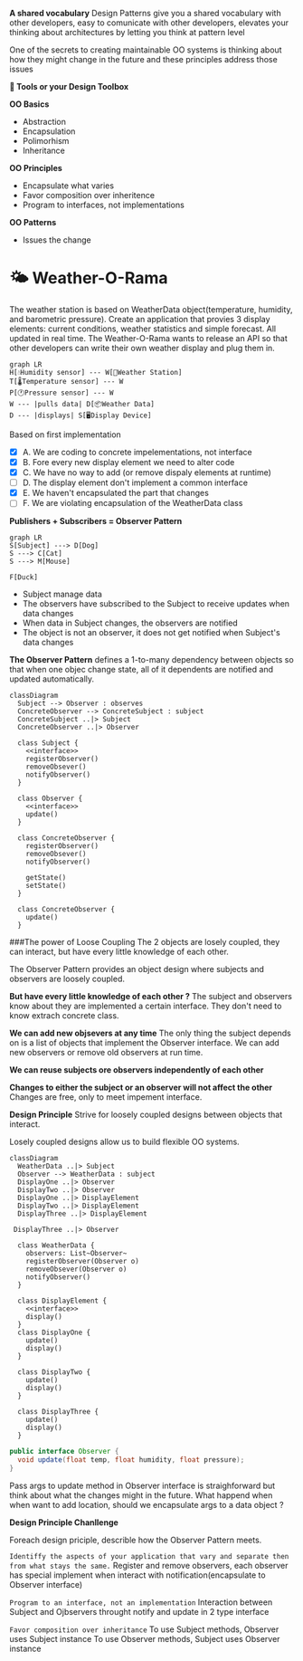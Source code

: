 **A shared vocabulary**
Design Patterns give you a shared vocabulary with other developers,
easy to comunicate with other developers, elevates your thinking about architectures by letting you think at pattern level

One of the secrets to creating maintainable OO systems is thinking 
about how they might change in the future and these principles 
address those issues

**🧰 Tools or your Design Toolbox**

**OO Basics**
- Abstraction
- Encapsulation
- Polimorhism
- Inheritance

**OO Principles**
- Encapsulate what varies
- Favor composition over inheritence
- Program to interfaces, not implementations

**OO Patterns**
- Issues the change

🌤️ Weather-O-Rama
=================
The weather station is based on WeatherData object(temperature, humidity, and barometric pressure).
Create an application that provies 3 display elements: current conditions, weather statistics and simple forecast. All updated in real time.
The Weather-O-Rama wants to release an API so that other developers can write their own weather display and plug them in.

```mermaid
graph LR
H[💧Humidity sensor] --- W[📡Weather Station]
T[🌡️Temperature sensor] --- W
P[🕐Pressure sensor] --- W
W --- |pulls data| D[📦Weather Data]
D --- |displays| S[🖥️Display Device]

```

Based on first implementation
- [x] A. We are coding to concrete impelementations, not interface
- [x] B. Fore every new display element we need to alter code
- [x] C. We have no way to add (or remove dispaly elements at runtime)
- [ ] D. The display element don't implement a common interface
- [x] E. We haven't encapsulated the part that changes
- [ ] F. We are violating encapsulation of the WeatherData class

**Publishers + Subscribers = Observer Pattern**

```mermaid
graph LR
S[Subject] ---> D[Dog]
S ---> C[Cat]
S ---> M[Mouse]

F[Duck]
```
- Subject manage data
- The observers have subscribed to the Subject to receive updates when data changes
- When data in Subject changes, the observers are notified
- The object is not an observer, it does not get notified when Subject's data changes

**The Observer Pattern** defines a 1-to-many dependency between objects so that when one
objec change state, all of it dependents are notified and updated automatically.

```mermaid
classDiagram
  Subject --> Observer : observes
  ConcreteObserver --> ConcreteSubject : subject
  ConcreteSubject ..|> Subject
  ConcreteObserver ..|> Observer

  class Subject {
    <<interface>>
    registerObserver()
    removeObsever()
    notifyObserver()
  }

  class Observer {
    <<interface>>
    update()
  }

  class ConcreteObserver {
    registerObserver()
    removeObsever()
    notifyObserver()

    getState()
    setState()
  }

  class ConcreteObserver {
    update()
  }  
```

###The power of Loose Coupling
The 2 objects are losely coupled, they can interact, but have every little knowledge of
each other.

The Observer Pattern provides an object design where subjects and observers are loosely
coupled.

**But have every little knowledge of each other ?**
The subject and observers know about they are implemented a certain interface. They don't
need to know extrach concrete class.

**We can add new objsevers at any time**
The only thing the subject depends on is a list of objects that implement the Observer 
interface. We can add new observers or remove old observers at run time.

**We can reuse subjects ore observers independently of each other**

**Changes to either the subject or an observer will not affect the other**
Changes are free, only to meet impement interface.

**Design Principle**
Strive for loosely coupled designs between objects that interact.

Losely coupled designs allow us to build flexible OO systems.

```mermaid
classDiagram
  WeatherData ..|> Subject
  Observer --> WeatherData : subject
  DisplayOne ..|> Observer
  DisplayTwo ..|> Observer
  DisplayOne ..|> DisplayElement
  DisplayTwo ..|> DisplayElement
  DisplayThree ..|> DisplayElement

 DisplayThree ..|> Observer

  class WeatherData {
    observers: List~Observer~
    registerObserver(Observer o)
    removeObsever(Observer o)
    notifyObserver()
  }

  class DisplayElement {
    <<interface>>
    display()
  }
  class DisplayOne {
    update()
    display()
  }
  
  class DisplayTwo {
    update()
    display()
  }

  class DisplayThree {
    update()
    display()
  }
```

```java
public interface Observer {
  void update(float temp, float humidity, float pressure);
}
```
Pass args to update method in Observer interface is straighforward but think about what the changes might in the future. What happend when when want to add location,
should we encapsulate args to a data object ?

**Design Principle Chanllenge**

Foreach design priciple, describle how the Observer Pattern meets.

`Identiffy the aspects of your application that vary and separate then from what stays the same.`
Register and remove observers, each observer has special implement when interact with 
notification(encapsulate to Observer interface)

`Program to an interface, not an implementation`
Interaction between Subject and Ojbservers throught notify and update in 2 type interface

`Favor composition over inheritance`
To use Subject methods, Observer uses Subject instance
To use Observer methods, Subject uses Observer instance